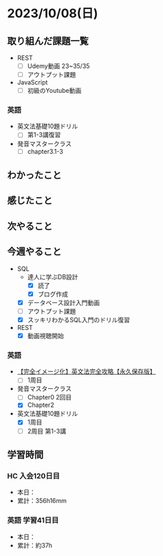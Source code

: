 # 2023/10/08(日)

## 取り組んだ課題一覧

- REST
  - [ ] Udemy動画 23~35/35
  - [ ] アウトプット課題
  
- JavaScript
  - [ ] 初級のYoutube動画

### 英語

- 英文法基礎10題ドリル
  - [ ] 第1-3講復習
- 発音マスタークラス
  - [ ] chapter3.1-3

## わかったこと

## 感じたこと

## 次やること



## 今週やること

- SQL
  - 達人に学ぶDB設計
    - [x] 読了
    - [x] ブログ作成
  - [x] データベース設計入門動画
  - [ ] アウトプット課題
  - [x] スッキリわかるSQL入門のドリル復習
- REST
  - [x] 動画視聴開始

### 英語

- [【完全イメージ化】英文法完全攻略【永久保存版】](https://youtu.be/c1xbL9Ql4F0?si=f3kFSn2FOjloqZXc)
  - [ ] 1周目
- 発音マスタークラス
  - [ ] Chapter0 2回目
  - [x] Chapter2
- 英文法基礎10題ドリル
  - [x] 1周目
  - [ ] 2周目 第1-3講

## 学習時間

### HC 入会120日目

- 本日：
- 累計：356h16mm

### 英語 学習41日目

- 本日：
- 累計：約37h
